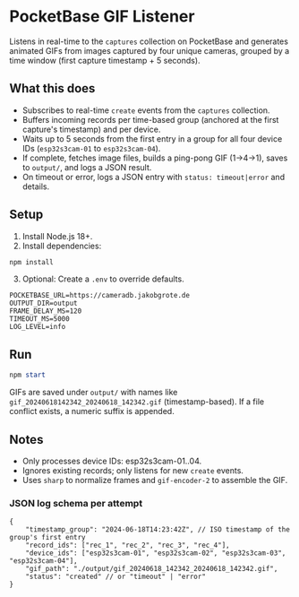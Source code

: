# PocketBase GIF Listener

Listens in real-time to the `captures` collection on PocketBase and generates animated GIFs from images captured by four unique cameras, grouped by a time window (first capture timestamp + 5 seconds).

## What this does
- Subscribes to real-time `create` events from the `captures` collection.
- Buffers incoming records per time-based group (anchored at the first capture's timestamp) and per device.
- Waits up to 5 seconds from the first entry in a group for all four device IDs (`esp32s3cam-01` to `esp32s3cam-04`).
- If complete, fetches image files, builds a ping-pong GIF (1→4→1), saves to `output/`, and logs a JSON result.
- On timeout or error, logs a JSON entry with `status: timeout|error` and details.

## Setup
1. Install Node.js 18+.
2. Install dependencies:

```powershell
npm install
```

3. Optional: Create a `.env` to override defaults.

```
POCKETBASE_URL=https://cameradb.jakobgrote.de
OUTPUT_DIR=output
FRAME_DELAY_MS=120
TIMEOUT_MS=5000
LOG_LEVEL=info
```

## Run
```powershell
npm start
```

GIFs are saved under `output/` with names like `gif_20240618142342_20240618_142342.gif` (timestamp-based). If a file conflict exists, a numeric suffix is appended.

## Notes
- Only processes device IDs: esp32s3cam-01..04.
- Ignores existing records; only listens for new `create` events.
- Uses `sharp` to normalize frames and `gif-encoder-2` to assemble the GIF.

### JSON log schema per attempt
```
{
	"timestamp_group": "2024-06-18T14:23:42Z", // ISO timestamp of the group's first entry
	"record_ids": ["rec_1", "rec_2", "rec_3", "rec_4"],
	"device_ids": ["esp32s3cam-01", "esp32s3cam-02", "esp32s3cam-03", "esp32s3cam-04"],
	"gif_path": "./output/gif_20240618_142342_20240618_142342.gif",
	"status": "created" // or "timeout" | "error"
}
```
